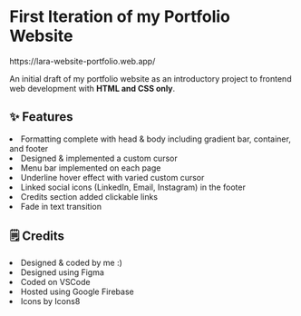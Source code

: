 <h1>First Iteration of my Portfolio Website</h1>
https://lara-website-portfolio.web.app/

An initial draft of my portfolio website as an introductory project to frontend web development with  <strong>HTML and CSS only</strong>.

<h2>✨ Features</h2>
<li>Formatting complete with head & body including gradient bar, container, and footer</li>
<li>Designed & implemented a custom cursor</li>
<li>Menu bar implemented on each page</li>
<li>Underline hover effect with varied custom cursor</li>
<li>Linked social icons (LinkedIn, Email, Instagram) in the footer</li>
<li>Credits section added clickable links</li>
<li>Fade in text transition</li>

<h2>🗒️ Credits</h2>
<li>Designed & coded by me :)</li>
<li>Designed using Figma</li>
<li>Coded on VSCode</li>
<li>Hosted using Google Firebase </li>
<li>Icons by Icons8</li>

